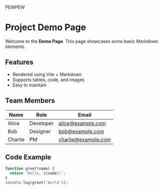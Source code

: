 PEWPEW

# Project Demo Page

Welcome to the **Demo Page**. This page showcases some basic Markdown elements.

## Features

- Rendered using Vite + Markdown
- Supports tables, code, and images
- Easy to maintain

## Team Members

| Name    | Role      | Email               |
| ------- | --------- | ------------------- |
| Alice   | Developer | alice@example.com   |
| Bob     | Designer  | bob@example.com     |
| Charlie | PM        | charlie@example.com |

## Code Example

```js
function greet(name) {
  return `Hello, ${name}!`;
}
console.log(greet('World'));
```
